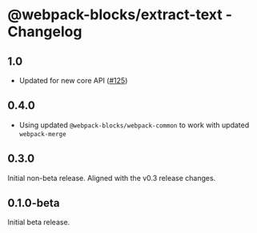 # @webpack-blocks/extract-text - Changelog

## 1.0

- Updated for new core API ([#125](https://github.com/andywer/webpack-blocks/issues/125))

## 0.4.0

- Using updated `@webpack-blocks/webpack-common` to work with updated `webpack-merge`

## 0.3.0

Initial non-beta release. Aligned with the v0.3 release changes.

## 0.1.0-beta

Initial beta release.
